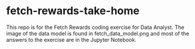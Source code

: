 # fetch-rewards-take-home

This repo is for the Fetch Rewards coding exercise for Data Analyst. The image of the data model is found in fetch_data_model.png and most of the answers to the exercise are in the Jupyter Notebook.
